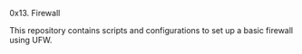 0x13. Firewall

This repository contains scripts and configurations to set up a basic firewall using UFW.
